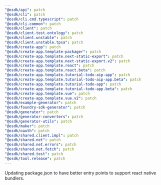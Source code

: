 ```yaml
---
"@osdk/api": patch
"@osdk/cli": patch
"@osdk/cli.cmd.typescript": patch
"@osdk/cli.common": patch
"@osdk/client": patch
"@osdk/client.test.ontology": patch
"@osdk/client.unstable": patch
"@osdk/client.unstable.tpsa": patch
"@osdk/create-app": patch
"@osdk/create-app.template-packager": patch
"@osdk/create-app.template.next-static-export": patch
"@osdk/create-app.template.next-static-export.v2": patch
"@osdk/create-app.template.react": patch
"@osdk/create-app.template.react.beta": patch
"@osdk/create-app.template.tutorial-todo-aip-app": patch
"@osdk/create-app.template.tutorial-todo-aip-app.beta": patch
"@osdk/create-app.template.tutorial-todo-app": patch
"@osdk/create-app.template.tutorial-todo-app.beta": patch
"@osdk/create-app.template.vue": patch
"@osdk/create-app.template.vue.v2": patch
"@osdk/example-generator": patch
"@osdk/foundry-sdk-generator": patch
"@osdk/generator": patch
"@osdk/generator-converters": patch
"@osdk/generator-utils": patch
"@osdk/maker": patch
"@osdk/oauth": patch
"@osdk/shared.client.impl": patch
"@osdk/shared.net": patch
"@osdk/shared.net.errors": patch
"@osdk/shared.net.fetch": patch
"@osdk/shared.test": patch
"@osdk/tool.release": patch
---
```


Updating package.json to have better entry points to support react native bundlers.
